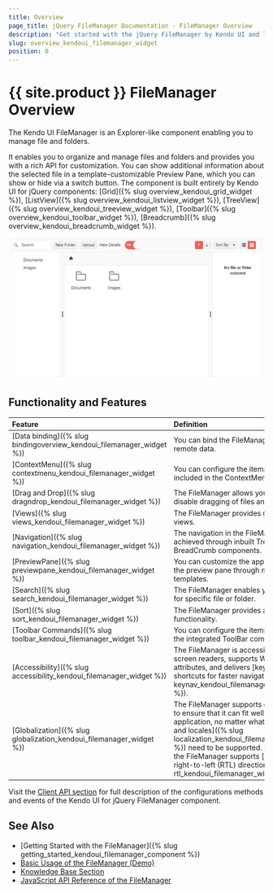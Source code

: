 ```yaml
---
title: Overview
page_title: jQuery FileManager Documentation - FileManager Overview
description: "Get started with the jQuery FileManager by Kendo UI and learn how to create, initialize, and enable the component."
slug: overview_kendoui_filemanager_widget
position: 0
---
```


# {{ site.product }} FileManager Overview

The Kendo UI FileManager is an Explorer-like component enabling you to manage file and folders.

It enables you to organize and manage files and folders and provides you with a rich API for customization. You can show additional information about the selected file in a template-customizable Preview Pane, which you can show or hide via a switch button. The component is built entirely by Kendo UI for jQuery components: [Grid]({% slug overview_kendoui_grid_widget %}), [ListView]({% slug overview_kendoui_listview_widget %}), [TreeView]({% slug overview_kendoui_treeview_widget %}), [Toolbar]({% slug overview_kendoui_toolbar_widget %}), [Breadcrumb]({% slug overview_kendoui_breadcrumb_widget %}). 

![Kendo UI for jQuery FileManager with Basic Configuration](filemanager-overview.png)

## Functionality and Features

|Feature|Definition
|:---   |:---
| [Data binding]({% slug bindingoverview_kendoui_filemanager_widget %}) | You can bind the FileManager to local or remote data.|
| [ContextMenu]({% slug contextmenu_kendoui_filemanager_widget %}) | You can configure the items that will be included in the ContextMenu.|
| [Drag and Drop]({% slug dragndrop_kendoui_filemanager_widget %}) | The FileManager allows you to enable or disable dragging of files and folders.|
| [Views]({% slug views_kendoui_filemanager_widget %}) | The FileManager provides `Grid` and `List` views.|
| [Navigation]({% slug navigation_kendoui_filemanager_widget %}) | The navigation in the FileManager is achieved through inbuilt TreeView and BreadCrumb components.|
| [PreviewPane]({% slug previewpane_kendoui_filemanager_widget %}) | You can customize the appearance of the preview pane through multiple templates.| 
| [Search]({% slug search_kendoui_filemanager_widget %}) | The FilelManager enables you to search for specific file or folder.| 
| [Sort]({% slug sort_kendoui_filemanager_widget %}) | The FileManager provides an inbuilt Sort functionality.|
| [Toolbar Commands]({% slug toolbar_kendoui_filemanager_widget %}) | You can configure the items displayed in the integrated ToolBar component.|
| [Accessibility]({% slug accessibility_kendoui_filemanager_widget %}) | The FileManager is accessible for screen readers, supports WAI-ARIA attributes, and delivers [keyboard shortcuts for faster navigation]({% slug keynav_kendoui_filemanager_widget %}).|
| [Globalization]({% slug globalization_kendoui_filemanager_widget %}) | The FileManager supports globalization to ensure that it can fit well in any application, no matter what [languages and locales]({% slug localization_kendoui_filemanager_widget %}) need to be supported. Additionally, the FileManager supports [rendering in a right-to-left (RTL) direction]({% slug rtl_kendoui_filemanager_widget %}).|

Visit the [Client API section](/api/javascript/ui/filemanager) for full description of the configurations methods and events of the Kendo UI for jQuery FileManager component.

## See Also

* [Getting Started with the FileManager]({% slug getting_started_kendoui_filemanager_component %})
* [Basic Usage of the FileManager (Demo)](https://demos.telerik.com/kendo-ui/filemanager/index)
* [Knowledge Base Section](/knowledge-base)
* [JavaScript API Reference of the FileManager](/api/javascript/ui/filemanager)
